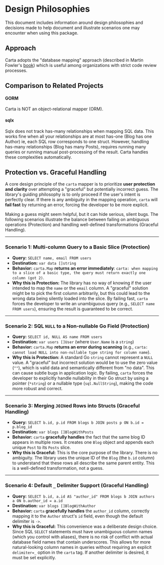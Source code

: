 # Design Philosophies

This document includes information around design philosophies and decisions made to help document and illustrate scenarios one may encounter when using this package.

## Approach
Carta adopts the "database mapping" approach (described in Martin Fowler's [book](https://books.google.com/books?id=FyWZt5DdvFkC&lpg=PA1&dq=Patterns%20of%20Enterprise%20Application%20Architecture%20by%20Martin%20Fowler&pg=PT187#v=onepage&q=active%20record&f=false)) which is useful among organizations with strict code review processes.

## Comparison to Related Projects

#### GORM
Carta is NOT an object-relational mapper (ORM).

#### sqlx
Sqlx does not track has-many relationships when mapping SQL data. This works fine when all your relationships are at most has-one (Blog has one Author) ie, each SQL row corresponds to one struct. However, handling has-many relationships (Blog has many Posts), requires  running many queries or running manual post-processing of the result. Carta handles these complexities automatically.

## Protection vs. Graceful Handling

A core design principle of the `carta` mapper is to prioritize **user protection and clarity** over attempting a "graceful" but potentially incorrect guess. The library's guiding philosophy is to only proceed if the user's intent is perfectly clear. If there is any ambiguity in the mapping operation, `carta` will **fail fast** by returning an error, forcing the developer to be more explicit.

Making a guess might seem helpful, but it can hide serious, silent bugs. The following scenarios illustrate the balance between failing on ambiguous operations (Protection) and handling well-defined transformations (Graceful Handling).

---

### Scenario 1: Multi-column Query to a Basic Slice (Protection)

-   **Query:** `SELECT name, email FROM users`
-   **Destination:** `var data []string`
-   **Behavior:** `carta.Map` **returns an error immediately**: `carta: when mapping to a slice of a basic type, the query must return exactly one column (got 2)`.
-   **Why this is Protection:** The library has no way of knowing if the user intended to map the `name` or the `email` column. A "graceful" solution might be to pick the first column arbitrarily, but this could lead to the wrong data being silently loaded into the slice. By failing fast, `carta` forces the developer to write an unambiguous query (e.g., `SELECT name FROM users`), ensuring the result is guaranteed to be correct.

---

### Scenario 2: SQL `NULL` to a Non-nullable Go Field (Protection)

-   **Query:** `SELECT id, NULL AS name FROM users`
-   **Destination:** `var users []User` (where `User.Name` is a `string`)
-   **Behavior:** `carta.Map` **returns an error during scanning** (e.g., `carta: cannot load NULL into non-nullable type string for column name`).
-   **Why this is Protection:** A standard Go `string` cannot represent a `NULL` value. A "graceful" but incorrect solution would be to use the zero value (`""`), which is valid data and semantically different from "no data". This can cause subtle bugs in application logic. By failing, `carta` forces the developer to explicitly handle nullability in their Go struct by using a pointer (`*string`) or a nullable type (`sql.NullString`), making the code more robust and correct.

---

### Scenario 3: Merging `JOIN`ed Rows into Structs (Graceful Handling)

-   **Query:** `SELECT b.id, p.id FROM blogs b JOIN posts p ON b.id = p.blog_id`
-   **Destination:** `var blogs []BlogWithPosts`
-   **Behavior:** `carta` **gracefully handles** the fact that the same blog ID appears in multiple rows. It creates one `Blog` object and appends each unique `Post` to its `Posts` slice.
-   **Why this is Graceful:** This is the core purpose of the library. There is no ambiguity. The library uses the unique ID of the `Blog` (the `b.id` column) to understand that these rows all describe the same parent entity. This is a well-defined transformation, not a guess.

---

### Scenario 4: Default `_` Delimiter Support (Graceful Handling)

-   **Query:** `SELECT b.id, a.id AS "author_id" FROM blogs b JOIN authors a ON b.author_id = a.id`
-   **Destination:** `var blogs []BlogWithAuthor`
-   **Behavior:** `carta` **gracefully handles** the `author_id` column, correctly mapping it to the `Author` struct's `id` field, even though the default delimiter is `->`.
-   **Why this is Graceful:** This convenience was a deliberate design choice. Since SQL `SELECT` statements must have unambiguous column names (which you control with aliases), there is no risk of conflict with actual database field names that contain underscores. This allows for more natural-looking column names in queries without requiring an explicit `delimiter=_` option in the `carta` tag. If another delimiter is desired, it must be set explicitly.
